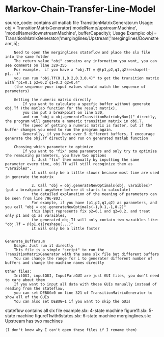# Markov-Chain-Transfer-Line-Model
source_code: contains all matlab file
	TransitionMatrixGenerator.m
		Usage: obj = TransitionMatrixGenerator('modelName/upstreamMachine', 'modelName/downstreamMachine', bufferCapacity);
		Usage Example: obj = TransitionMatrixGenerator('merginglines/Upstream','merginglines/Downstream',5);

		Need to open the merginglines stateflow and place the slx file into the same folder
		The return value "obj" contains any information you want, you can see comments on line 320-355 
		For example,  if you have a "obj.Tf = @(p1,p2,q1,q2)reshape([-p1...)"
		you can run "obj.Tf(0.1,0.2,0.3,0.4)" to get the transition matrix with "p1=0.1 p2=0.2 q1=0.3 q2=0.4" 
		(the sequence your input values should match the sequence of parameters)

		Getting the numeric matrix directly
			If you want to calculate a specfic buffer without generate obj.Tf (the matlab function for the result matrix), 
			you can put a breakpoint on line 530,
			and run "obj = obj.generateTransitionMatrixbyNum()" directly, the program will generate a numeric transition matrix in obj.T.
			The speed of getting a numeric matrix is faster, but if the buffer changes you need to run the program again.
			Generally, if you have over 5 different buffers, I encourage generate the obj.Tf directly and run on generated matlab function
		
		Choosing which parameter to optimize
			If you want to "fix" some parameters and only try to optimize the remaining parameters, you have two options
				1. Just "fix" them manually by inputting the same parameter every time, obj.Tf will still recoginize them as "varaibles",
				it will only be a little slower because most time are used in generate the matrix

				2. Call "obj = obj.generateNewOptimals(obj, varaibles)" (put a breakpoint anywhere before it starts to calculate)
				the detailed explanation of the meaning of parameters can be seen from line 796-803. 
				For example, if you have (p1,p2,q1,q2) as parameters, and you call "obj = obj.generateNewOptimals(-1,0.1,-1,0.2)"
				this input represents fix p2=0.1 and q2=0.2, and treat only p1 and q1 as varaibles, 
				the generated obj.Tf will only contain two varaibles like: "obj.Tf = @(p1,q1)reshape(...)"
				it will only be a little faster
		

	Generate_Buffers.m
		Usage: Just run it directly
		This file is a simple "script" to run the TransitionMatrixGenerator with the same slx file but different buffers
		You can change the range for i to generater different number of buffers and change the machine names directly

	Other files:
		InitGUI, inputGUI, InputParaGUI are just GUI files, you don't need to care about them
		If you want to input all data with these GUIs manually instead of reading from the stateflow,
		you can set DEBUG=0 on line 321 of TransitionMatrixGenerator to show all of the GUIs
		You can also set DEBUG=1 if you want to skip the GUIs


stateflow contains all slx file
	example.slx: 4-state machine
	figure11.slx: 5-state machine
	figure11with6states.slx: 6-state machine
	merginglines.slx: Upstream has two machines

	(I don't know why I can't open these files if I rename them)




